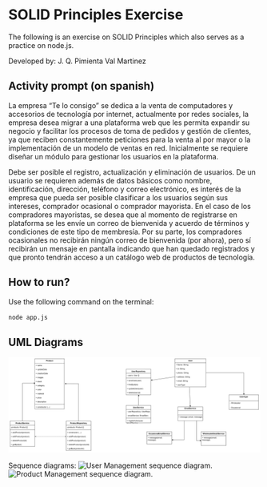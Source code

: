 # SOLID Principles Exercise

The following is an exercise on SOLID Principles which also serves as a practice on node.js.

Developed by:
J. Q. Pimienta
Val Martinez

## Activity prompt (on spanish)
La empresa “Te lo consigo” se dedica a la venta de computadores y accesorios de
tecnología por internet, actualmente por redes sociales, la empresa desea migrar
a una plataforma web que les permita expandir su negocio y facilitar los procesos
de toma de pedidos y gestión de clientes, ya que reciben constantemente
peticiones para la venta al por mayor o la implementación de un modelo de ventas
en red.
Inicialmente se requiere diseñar un módulo para gestionar los usuarios en la
plataforma.  
  
Debe ser posible el registro, actualización y eliminación de usuarios.
De un usuario se requieren además de datos básicos como nombre, identificación,
dirección, teléfono y correo electrónico, es interés de la empresa que pueda ser posible
clasificar a los usuarios según sus intereses, comprador ocasional o comprador
mayorista.
En el caso de los compradores mayoristas, se desea que al momento de registrarse en
plataforma se les envíe un correo de bienvenida y acuerdo de términos y condiciones de
este tipo de membresía.
Por su parte, los compradores ocasionales no recibirán ningún correo de bienvenida (por
ahora), pero sí recibirán un mensaje en pantalla indicando que han quedado registrados
y que pronto tendrán acceso a un catálogo web de productos de tecnología.

## How to run?

Use the following command on the terminal:

```bash
node app.js
```

## UML Diagrams

![UML Diagram for project.](./assets/image.png)

Sequence diagrams:
![User Management sequence diagram.](./assets/Secuence_Diagram-Gestión%20de%20Usuarios.drawio.png)
![Product Management sequence diagram.](./assets/Secuence_Diagram-Gestión%20de%20Productos.drawio.png)
